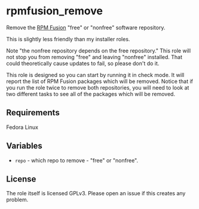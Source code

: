 # rpmfusion_remove #

Remove the [RPM Fusion](https://rpmfusion.org/) "free" or "nonfree" software repository.

This is slightly less friendly than my installer roles.

Note "the nonfree repository depends on the free repository."
This role will not stop you from removing "free" and leaving "nonfree" installed.
That could theoretically cause updates to fail, so please don't do it.

This role is designed so you can start by running it in check mode.
It will report the list of RPM Fusion packages which will be removed.
Notice that if you run the role twice to remove both repositories, you
will need to look at two different tasks to see all of the packages which
will be removed.


## Requirements

Fedora Linux


## Variables

* `repo` - which repo to remove - "free" or "nonfree".


## License

The role itself is licensed GPLv3.  Please open an issue if this creates any problem.

